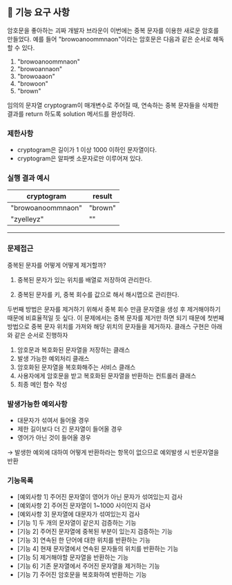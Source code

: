 ## 🚀 기능 요구 사항

암호문을 좋아하는 괴짜 개발자 브라운이 이번에는 중복 문자를 이용한 새로운 암호를 만들었다. 예를 들어 "browoanoommnaon"이라는 암호문은 다음과 같은 순서로 해독할 수 있다.

1. "browoanoommnaon"
2. "browoannaon"
3. "browoaaon"
4. "browoon"
5. "brown"

임의의 문자열 cryptogram이 매개변수로 주어질 때, 연속하는 중복 문자들을 삭제한 결과를 return 하도록 solution 메서드를 완성하라.

### 제한사항

- cryptogram은 길이가 1 이상 1000 이하인 문자열이다.
- cryptogram은 알파벳 소문자로만 이루어져 있다.

### 실행 결과 예시

| cryptogram | result |
| --- | --- |
| "browoanoommnaon" | "brown" |
| "zyelleyz" | "" |

---

### 문제접근
중복된 문자를 어떻게 어떻게 제거할까?
1. 중복된 문자가 있는 위치를 배열로 저장하여 관리한다.
   
2. 중복된 문자를 키, 중복 회수를 값으로 해서 해시맵으로 관리한다.

두번째 방법은 문자를 제거하기 위해서 중복 회수 만큼 문자열을 생성 후 제거해야하기 때문에 비효율적일 듯 싶다.
이 문제에서는 중복 문자를 제거만 하면 되기 때문에 첫번째 방법으로 중복 문자 위치를 가져와 해당 위치의 문자들을 제거하자.
클래스 구현은 아래와 같은 순서로 진행하자
1. 암호문과 복호화된 문자열을 저장하는 클래스
2. 발생 가능한 예외처리 클래스
3. 암호화된 문자열을 복호화해주는 서비스 클래스
4. 사용자에게 암호문을 받고 복호화된 문자열을 반환하는 컨트롤러 클래스
5. 최종 메인 함수 작성
### 발생가능한 예외사항
+ 대문자가 섞여서 들어올 경우
+ 제한 길이보다 더 긴 문자열이 들어올 경우
+ 영어가 아닌 것이 들어올 경우

→ 발생한 예외에 대하여 어떻게 반환하라는 항목이 없으므로 예외발생 시 빈문자열을 반환
### 기능목록
+ [예외사항 1] 주어진 문자열이 영어가 아닌 문자가 섞여있는지 검사
+ [예외사항 2] 주어진 문자열이 1~1000 사이인지 검사
+ [예외사항 3] 문자열에 대문자가 섞여있는지 검사
+ [기능 1] 두 개의 문자열이 같은지 검증하는 기능
+ [기능 2] 주어진 문자열에 중복된 부분이 있는지 검증하는 기능
+ [기능 3] 연속된 한 단어에 대한 위치를 반환하는 기능
+ [기능 4] 현재 문자열에서 연속된 문자들의 위치를 반환하는 기능
+ [기능 5] 제거해야할 문자열을 반환하는 기능
+ [기능 6] 기존 문자열에서 주어진 문자열을 제거하는 기능
+ [기능 7] 주어진 암호문을 복호화하여 반환하는 기능

